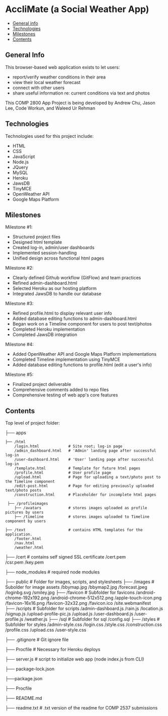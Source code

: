 # AccliMate (a Social Weather App)

- [General info](#general-info)
- [Technologies](#technologies)
- [Milestones](#Milestones)
- [Contents](#content)

## General Info

This browser-based web application exists to let users:
- report/verify weather conditions in their area
- view their local weather forecast
- connect with other users 
- share useful information re: current conditions via text and photos

This COMP 2800 App Project is being developed by Andrew Chu, Jason Lee, Code Workun, and Waleed Ur Rehman

## Technologies

Technologies used for this project include:

- HTML
- CSS
- JavaScript
- Node.js
- JQuery
- MySQL
- Heroku
- JawsDB
- TinyMCE
- OpenWeather API
- Google Maps Platform

## Milestones

Milestone #1:
- Structured project files
- Designed html template
- Created log-in, admin/user dashboards
- Implemented session-handling
- Unified design across functional html pages


Milestone #2:
- Clearly defined Github workflow (GitFlow) and team practices
- Refined admin-dashboard.html
- Selected Heroku as our hosting platform
- Integrated JawsDB to handle our database


Milestone #3:
- Refined profile.html to display relevant user info
- Added database editing functions to admin-dashboard.html
- Began work on a Timeline component for users to post text/photos
- Completed Heroku implementation
- Completed JawsDB integration


Milestone #4:
- Added OpenWeather API and Google Maps Platform implementations
- Completed Timeline implementation using TinyMCE
- Added database editing functions to profile.html (edit a user's info)


Milestone #5:
- Finalized project deliverable
- Comprehensive comments added to repo files
- Comprehensive testing of web app's core features


## Contents

Top level of project folder:

├── apps

    ├── /html
        /login.html             # Site root; log-in page
        /admin_dashboard.html   # 'Admin' landing page after successful log-in
        /user-dashboard.html    # 'User' landing page after successful log-in
        /template.html          # Template for future html pages
        /profile.html           # User profile page
        /upload.html            # Page for uploading a text/photo post to the Timeline component
        /edit-post.html         # Page for editing previously uploaded text/photo posts
        /construction.html      # Placeholder for incomplete html pages    

     ├── /profileimages
        ├── /avatars            # stores images uploaded as profile pictures by users
        ├── /timeline           # stores images uploaded to Timeline component by users    

    ├── /text                   # contains HTML templates for the application.
        /footer.html            
        /nav.html  
        /weather.html

├── /cert                       # contains self signed SSL certificate
    /cert.pem  
    /csr.pem
    /key.pem

├── node_modules                # required node modules

├── public                      # Folder for images, scripts, and stylesheets
    ├── /images                 # Subolder for image assets
        /bbymap.jpg
        /bbymap2.jpg
        /forecast.jpeg
        /loginbg.svg
        /smiley.jpg
        ├── /favicon            # Subfolder for favicons
            /android-chrome-192x192.png
            /android-chrome-512x512.png
            /apple-touch-icon.png
            /favicon-16x16.png
            /favicon-32x32.png
            /favicon.ico
            /site.webmanifest   
    ├── /scripts                # Subfolder for scripts
        /admin-dashboard.js
        /rain.js
        /location.js
        /signup.js
        /upload-profile-pic.js
        /upload.js
        /user-dashboard.js
        /user-profile.js
        /weather.js
    ├── /sql                    # Subfolder for sql 
        /config.sql
    ├── /styles                 # Subfolder for styles
        /admin-style.css
        /login.css
        /style.css
        /construction.css
        /profile.css
        /upload.css
        /user-style.css

├── .gitignore                  # Git ignore file

├── Procfile                    # Necessary for Heroku deploys

├── server.js                   # script to initialize web app (node index.js from CLI)

├── package-lock.json

├──package.json

├── Procfile

├── README.md

├── readme.txt                  # .txt version of the readme for COMP 2537 submissions
